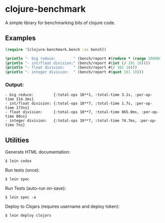 # clojure-benchmark

A simple library for benchmarking bits of clojure code.


## Examples

```clojure
(require '[clojure-benchmark.bench :as bench])

(println "- big reduce:        " (bench/report #(reduce * (range 10000000))))
(println "- int/float division:" (bench/report #(int (/ 101 10))))
(println "- float division:    " (bench/report #(/ 101 10)))
(println "- integer division:  " (bench/report #(quot 101 10)))
```

### Output:

```text
- big reduce:         {:total-ops 10**1, :total-time 3.1s, :per-op-time 314.1ms}
- int/float division: {:total-ops 10**7, :total-time 1.7s, :per-op-time 173ns}
- float division:     {:total-ops 10**7, :total-time 865.0ms, :per-op-time 86ns}
- integer division:   {:total-ops 10**7, :total-time 74.7ms, :per-op-time 7ns}
```

## Utilities

Generate HTML documentation:

```
$ lein codox
```

Run tests (once):

```
$ lein spec
```

Run Tests (auto-run on-save):

```
$ lein spec -a
```

Deploy to Clojars (requires username and deploy token):

```
$ lein deploy clojars
```

